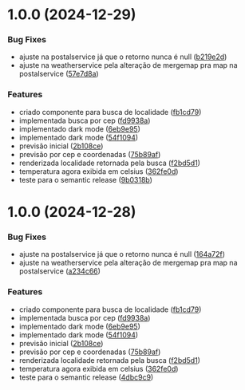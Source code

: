 # 1.0.0 (2024-12-29)


### Bug Fixes

* ajuste na postalservice já que o retorno nunca é null ([b219e2d](https://github.com/ortegavan/weather/commit/b219e2db3b354ad7086a66827057f2143658be1f))
* ajuste na weatherservice pela alteração de mergemap pra map na postalservice ([57e7d8a](https://github.com/ortegavan/weather/commit/57e7d8a43a6a5eae3bd3457ff7f7728ea3b2624e))


### Features

* criado componente para busca de localidade ([fb1cd79](https://github.com/ortegavan/weather/commit/fb1cd7982f11fc1527c8f431d3e15d2b996f7a45))
* implementada busca por cep ([fd9938a](https://github.com/ortegavan/weather/commit/fd9938adf5df52dc7c3857ab89ba8fb4ecb3ac4c))
* implementado dark mode ([6eb9e95](https://github.com/ortegavan/weather/commit/6eb9e95a4a4741b7067f150ebc260f4c40121b60))
* implementado dark mode ([54f1094](https://github.com/ortegavan/weather/commit/54f1094ba656a92092c1bcbcff3db5b461e117a5))
* previsão inicial ([2b108ce](https://github.com/ortegavan/weather/commit/2b108ce706c5e62829cfad19067c6c0515eb697f))
* previsão por cep e coordenadas ([75b89af](https://github.com/ortegavan/weather/commit/75b89af21cdc7f289afe231d095d8773b3cf5b86))
* renderizada localidade retornada pela busca ([f2bd5d1](https://github.com/ortegavan/weather/commit/f2bd5d169f9634aaff86ef46fbcf868cbc905b25))
* temperatura agora exibida em celsius ([362fe0d](https://github.com/ortegavan/weather/commit/362fe0d60fdb55377424e274f6bc679fab702670))
* teste para o semantic release ([9b0318b](https://github.com/ortegavan/weather/commit/9b0318b49076baa5dfc4589d7222c5640a583790))

# 1.0.0 (2024-12-28)


### Bug Fixes

* ajuste na postalservice já que o retorno nunca é null ([164a72f](https://github.com/ortegavan/weather/commit/164a72fa3b78b56f871948b88a5af6114d44b552))
* ajuste na weatherservice pela alteração de mergemap pra map na postalservice ([a234c66](https://github.com/ortegavan/weather/commit/a234c66d7cfee7b823d7ebdcc15e795a4271aa87))


### Features

* criado componente para busca de localidade ([fb1cd79](https://github.com/ortegavan/weather/commit/fb1cd7982f11fc1527c8f431d3e15d2b996f7a45))
* implementada busca por cep ([fd9938a](https://github.com/ortegavan/weather/commit/fd9938adf5df52dc7c3857ab89ba8fb4ecb3ac4c))
* implementado dark mode ([6eb9e95](https://github.com/ortegavan/weather/commit/6eb9e95a4a4741b7067f150ebc260f4c40121b60))
* implementado dark mode ([54f1094](https://github.com/ortegavan/weather/commit/54f1094ba656a92092c1bcbcff3db5b461e117a5))
* previsão inicial ([2b108ce](https://github.com/ortegavan/weather/commit/2b108ce706c5e62829cfad19067c6c0515eb697f))
* previsão por cep e coordenadas ([75b89af](https://github.com/ortegavan/weather/commit/75b89af21cdc7f289afe231d095d8773b3cf5b86))
* renderizada localidade retornada pela busca ([f2bd5d1](https://github.com/ortegavan/weather/commit/f2bd5d169f9634aaff86ef46fbcf868cbc905b25))
* temperatura agora exibida em celsius ([362fe0d](https://github.com/ortegavan/weather/commit/362fe0d60fdb55377424e274f6bc679fab702670))
* teste para o semantic release ([4dbc9c9](https://github.com/ortegavan/weather/commit/4dbc9c9bea770971112a164ed5c9be4fe3444135))
